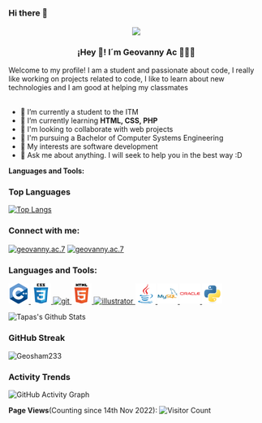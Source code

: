 ### Hi there 👋

<p align="center" width="300">
   <img align="center" width="200" src="https://user-images.githubusercontent.com/109768344/196978321-f5badca2-0bb5-46f1-9e9c-51c68498b9ac.jpg" />
   <h3 align="center">¡Hey 👋! I´m Geovanny Ac 👨🏻‍💻</h3>
</p>
Welcome to my profile! I am a student and passionate about code, I really like working on projects related to code, I like to learn about new technologies and I am good at helping my classmates

<br />
<br />

- 🔭 I’m currently a student to the ITM
- 🌱 I’m currently learning **HTML, CSS, PHP**
- 👯 I'm looking to collaborate with web projects
- 💼 I'm pursuing a Bachelor of Computer Systems Engineering
- 🤔 My interests are software development
- 💬 Ask me about anything. I will seek to help you in the best way :D


**Languages and Tools:**  
### Top Languages

[![Top Langs](https://github-readme-stats.vercel.app/api/top-langs/?username=Geosham233&layout=compact)](https://github.com/anuraghazra/github-readme-stats)

<h3 align="left">Connect with me:</h3>
<p align="left">
<a href="https://fb.com/geovanny.ac.7" target="_blank"><img align="center" src="https://raw.githubusercontent.com/rahuldkjain/github-profile-readme-generator/master/src/images/icons/Social/facebook.svg" alt="geovanny.ac.7" height="30" width="40" /></a>
<a href="https://instagram.com/geovanny.ac.7" target="_blank"><img align="center" src="https://raw.githubusercontent.com/rahuldkjain/github-profile-readme-generator/master/src/images/icons/Social/instagram.svg" alt="geovanny.ac.7" height="30" width="40" /></a>
</p>
<h3 align="left">Languages and Tools:</h3>
<p align="left"> <a href="https://www.w3schools.com/cpp/" target="_blank" rel="noreferrer"> <img src="https://raw.githubusercontent.com/devicons/devicon/master/icons/cplusplus/cplusplus-original.svg" alt="cplusplus" width="40" height="40"/> </a> <a href="https://www.w3schools.com/css/" target="_blank" rel="noreferrer"> <img src="https://raw.githubusercontent.com/devicons/devicon/master/icons/css3/css3-original-wordmark.svg" alt="css3" width="40" height="40"/> </a> <a href="https://git-scm.com/" target="_blank" rel="noreferrer"> <img src="https://www.vectorlogo.zone/logos/git-scm/git-scm-icon.svg" alt="git" width="40" height="40"/> </a> <a href="https://www.w3.org/html/" target="_blank" rel="noreferrer"> <img src="https://raw.githubusercontent.com/devicons/devicon/master/icons/html5/html5-original-wordmark.svg" alt="html5" width="40" height="40"/> </a> <a href="https://www.adobe.com/in/products/illustrator.html" target="_blank" rel="noreferrer"> <img src="https://www.vectorlogo.zone/logos/adobe_illustrator/adobe_illustrator-icon.svg" alt="illustrator" width="40" height="40"/> </a> <a href="https://www.java.com" target="_blank" rel="noreferrer"> <img src="https://raw.githubusercontent.com/devicons/devicon/master/icons/java/java-original.svg" alt="java" width="40" height="40"/> </a> <a href="https://www.mysql.com/" target="_blank" rel="noreferrer"> <img src="https://raw.githubusercontent.com/devicons/devicon/master/icons/mysql/mysql-original-wordmark.svg" alt="mysql" width="40" height="40"/> </a> <a href="https://www.oracle.com/" target="_blank" rel="noreferrer"> <img src="https://raw.githubusercontent.com/devicons/devicon/master/icons/oracle/oracle-original.svg" alt="oracle" width="40" height="40"/> </a> <a href="https://www.python.org" target="_blank" rel="noreferrer"> <img src="https://raw.githubusercontent.com/devicons/devicon/master/icons/python/python-original.svg" alt="python" width="40" height="40"/> </a> </p>

![Tapas's Github Stats](https://github-readme-stats.vercel.app/api?username=Geosham233&show_icons=true&theme=radical)

### GitHub Streak

<img width="48%" src="https://github-readme-streak-stats.herokuapp.com/?user=Geosham233&theme=highcontrast&hide_border=true" alt="Geosham233" />

### Activity Trends

![GitHub Activity Graph](https://activity-graph.herokuapp.com/graph?username=Geosham233&theme=dracula&hide_border=true)

**Page Views**(Counting since 14th Nov 2022): ![Visitor Count](https://profile-counter.glitch.me/Geosham233/count.svg)
